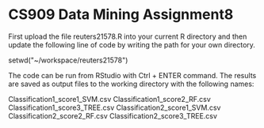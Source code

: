 CS909 Data Mining Assignment8
=============================

First upload the file reuters21578.R into your current R directory and then update the following line of code by writing the path for your own directory.

setwd("~/workspace/reuters21578")

The code can be run from RStudio with Ctrl + ENTER command. The results are saved as output files to the working directory with the following names:

Classification1_score1_SVM.csv
Classification1_score2_RF.csv
Classification1_score3_TREE.csv
Classification2_score1_SVM.csv
Classification2_score2_RF.csv
Classification2_score3_TREE.csv

